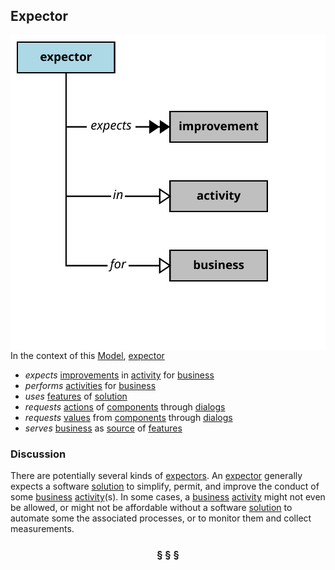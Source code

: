 ## Expector

<img src="https://github.com/nikboyd/Syntopica/raw/master/sample-domain/expector.svg" align="right"/>

In the context of this [Model](model.md), [expector](https://github.com/nikboyd/Syntopica/blob/master/sample-domain/expector.md)

* <i>expects</i> [improvements](https://github.com/nikboyd/Syntopica/blob/master/sample-domain/improvement.md) in [activity](https://github.com/nikboyd/Syntopica/blob/master/sample-domain/activity.md) for [business](https://github.com/nikboyd/Syntopica/blob/master/sample-domain/business.md)
* <i>performs</i> [activities](https://github.com/nikboyd/Syntopica/blob/master/sample-domain/activity.md) for [business](https://github.com/nikboyd/Syntopica/blob/master/sample-domain/business.md)
* <i>uses</i> [features](https://github.com/nikboyd/Syntopica/blob/master/sample-domain/feature.md) of [solution](https://github.com/nikboyd/Syntopica/blob/master/sample-domain/solution.md)
* <i>requests</i> [actions](https://github.com/nikboyd/Syntopica/blob/master/sample-domain/action.md) of [components](https://github.com/nikboyd/Syntopica/blob/master/sample-domain/component.md) through [dialogs](https://github.com/nikboyd/Syntopica/blob/master/sample-domain/dialog.md)
* <i>requests</i> [values](https://github.com/nikboyd/Syntopica/blob/master/sample-domain/value.md) from [components](https://github.com/nikboyd/Syntopica/blob/master/sample-domain/component.md) through [dialogs](https://github.com/nikboyd/Syntopica/blob/master/sample-domain/dialog.md)
* <i>serves</i> [business](https://github.com/nikboyd/Syntopica/blob/master/sample-domain/business.md) as [source](https://github.com/nikboyd/Syntopica/blob/master/sample-domain/source.md) of [features](https://github.com/nikboyd/Syntopica/blob/master/sample-domain/feature.md)

### Discussion

There are potentially several kinds of [expectors](https://github.com/nikboyd/Syntopica/blob/master/sample-domain/expector.md).
An [expector](https://github.com/nikboyd/Syntopica/blob/master/sample-domain/expector.md) generally expects a software [solution](https://github.com/nikboyd/Syntopica/blob/master/sample-domain/solution.md) to simplify, permit, and improve the conduct of some [business](https://github.com/nikboyd/Syntopica/blob/master/sample-domain/business.md) [activity](https://github.com/nikboyd/Syntopica/blob/master/sample-domain/activity.md)(s).
In some cases, a [business](https://github.com/nikboyd/Syntopica/blob/master/sample-domain/business.md) [activity](https://github.com/nikboyd/Syntopica/blob/master/sample-domain/activity.md) might not even be allowed, or might not be affordable without a software [solution](https://github.com/nikboyd/Syntopica/blob/master/sample-domain/solution.md)
to automate some the associated processes, or to monitor them and collect measurements.


<h3 align="center"><b>&sect; &sect; &sect;</b></h3>

